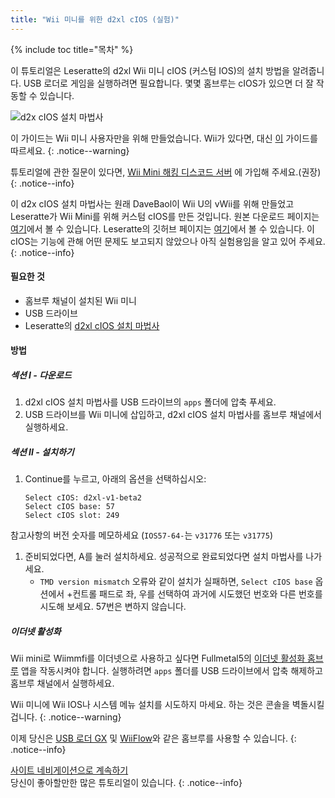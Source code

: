 ```yaml
---
title: "Wii 미니를 위한 d2xl cIOS (실험)"
---
```


{% include toc title="목차" %}

이 튜토리얼은 Leseratte의 d2xl Wii 미니 cIOS (커스텀 IOS)의 설치 방법을 알려줍니다. USB 로더로 게임을 실행하려면 필요합니다. 몇몇 홈브루는 cIOS가 있으면 더 잘 작동할 수 있습니다.

![d2x cIOS 설치 마법사](/images/cIOS.png)

이 가이드는 Wii 미니 사용자만을 위해 만들었습니다. Wii가 있다면, 대신 [이](cios) 가이드를 따르세요.
{: .notice--warning}

튜토리얼에 관한 질문이 있다면, [Wii Mini 해킹 디스코드 서버](https://discord.gg/6ryxnkS) 에 가입해 주세요.(권장)
{: .notice--info}

이 d2x cIOS 설치 마법사는 원래 DaveBaol이 Wii U의 vWii를 위해 만들었고 Leseratte가 Wii Mini를 위해 커스텀 cIOS를 만든 것입니다. 원본 다운로드 페이지는 [여기](https://wii.leseratte10.de/d2xl-cIOS/)에서 볼 수 있습니다. Leseratte의 깃허브 페이지는 [여기](https://github.com/Leseratte10/d2xl-cios)에서 볼 수 있습니다. 이 cIOS는 기능에 관해 어떤 문제도 보고되지 않았으나 아직 실험용임을 알고 있어 주세요.
{: .notice--info}

#### 필요한 것

* 홈브루 채널이 설치된 Wii 미니
* USB 드라이브
* Leseratte의 [d2xl cIOS 설치 마법사](/assets/files/d2xl_wii_mini_cIOS_installer_v1_beta2.zip)

#### 방법

##### 섹션 I - 다운로드

1. d2xl cIOS 설치 마법사를 USB 드라이브의 `apps` 폴더에 압축 푸세요.
1. USB 드라이브를 Wii 미니에 삽입하고, d2xl cIOS 설치 마법사를 홈브루 채널에서 실행하세요.

##### 섹션 II - 설치하기

1. Continue를 누르고, 아래의 옵션을 선택하십시오:
    ```
    Select cIOS: d2xl-v1-beta2
    Select cIOS base: 57
    Select cIOS slot: 249
    ```
참고사항의 버전 숫자를 메모하세요 (`IOS57-64-`는 `v31776` 또는 `v31775`)
1. 준비되었다면, A를 눌러 설치하세요. 성공적으로 완료되었다면 설치 마법사를 나가세요.
   - `TMD version mismatch` 오류와 같이 설치가 실패하면, `Select cIOS base` 옵션에서 +컨트롤 패드로 좌, 우를 선택하여 과거에 시도했던 번호와 다른 번호를 시도해 보세요. 57번은 변하지 않습니다.


##### 이더넷 활성화
Wii mini로 Wiimmfi를 이더넷으로 사용하고 싶다면 Fullmetal5의 [이더넷 활성화 홈브루](/assets/files/Wii_Mini_Ethernet_Enable.zip) 앱을 작동시켜야 합니다. 실행하려면 `apps` 폴더를 USB 드라이브에서 압축 해제하고 홈브루 채널에서 실행하세요.

Wii 미니에 Wii IOS나 시스템 메뉴 설치를 시도하지 마세요. 하는 것은 콘솔을 벽돌시킬 겁니다.
{: .notice--warning}

이제 당신은 [USB 로더 GX](usbloadergx) 및 [WiiFlow](wiiflow)와 같은 홈브루를 사용할 수 있습니다.
{: .notice--info}

[사이트 네비게이션으로 계속하기](site-navigation)<br>당신이 좋아할만한 많은 튜토리얼이 있습니다.
{: .notice--info}
